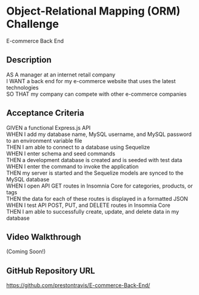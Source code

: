 # Object-Relational Mapping (ORM) Challenge
E-commerce Back End

## Description  
AS A manager at an internet retail company  
I WANT a back end for my e-commerce website that uses the latest technologies  
SO THAT my company can compete with other e-commerce companies  


## Acceptance Criteria  
GIVEN a functional Express.js API  
WHEN I add my database name, MySQL username, and MySQL password to an environment variable file  
THEN I am able to connect to a database using Sequelize  
WHEN I enter schema and seed commands  
THEN a development database is created and is seeded with test data  
WHEN I enter the command to invoke the application  
THEN my server is started and the Sequelize models are synced to the MySQL database  
WHEN I open API GET routes in Insomnia Core for categories, products, or tags  
THEN the data for each of these routes is displayed in a formatted JSON  
WHEN I test API POST, PUT, and DELETE routes in Insomnia Core  
THEN I am able to successfully create, update, and delete data in my database  

## Video Walkthrough
(Coming Soon!)

## GitHub Repository URL 
https://github.com/prestontravis/E-commerce-Back-End/  
